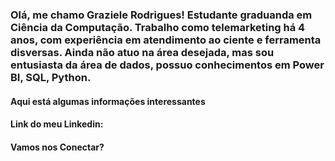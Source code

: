 ### Olá, me chamo Graziele Rodrigues! Estudante graduanda em Ciência da Computação. Trabalho como telemarketing há 4 anos, com experiência em atendimento ao ciente e ferramenta disversas. Ainda não atuo na área desejada, mas sou entusiasta da área de dados, possuo conhecimentos em Power BI, SQL, Python. 

#### Aqui está algumas informações interessantes

#### Link do meu Linkedin: 

#### Vamos nos Conectar?  
